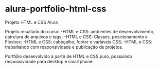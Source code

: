 # alura-portfolio-html-css
Projeto HTML e CSS Alura

Projeto resultado do curso:
-HTML e CSS: ambientes de desenvolvimento, estrutura de arquivos e tags;
-HTML e CSS: Classes, posicionamento e Flexbox;
-HTML e CSS: cabeçalho, footer e variáveis CSS;
-HTML e CSS: trabalhando com responsividade e publicação de projetos.

Portfólio desenvolvido à partir de HTML e CSS puro, possuindo responsividade para desktop e smartphone.
